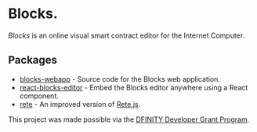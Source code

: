 # Blocks.

*Blocks* is an online visual smart contract editor for the Internet Computer.

## Packages

- [blocks-webapp](./packages/blocks-webapp) - Source code for the Blocks web application.
- [react-blocks-editor](./packages/react-blocks-editor) - Embed the Blocks editor anywhere using a React component.
- [rete](./packages/rete) - An improved version of [Rete.js](https://rete.js.org/#/).

This project was made possible via the [DFINITY Developer Grant Program](https://dfinity.org/grants/).
